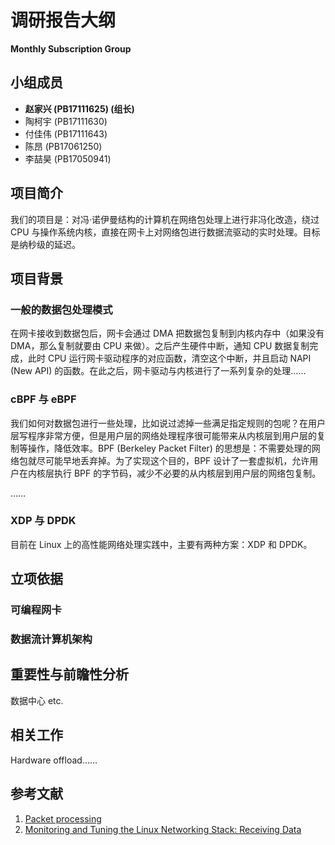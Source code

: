 # 调研报告大纲

**Monthly Subscription Group**

## 小组成员

- **赵家兴 (PB17111625) (组长)**
- 陶柯宇 (PB17111630)
- 付佳伟 (PB17111643)
- 陈昂 (PB17061250)
- 李喆昊 (PB17050941)

## 项目简介

我们的项目是：对冯·诺伊曼结构的计算机在网络包处理上进行非冯化改造，绕过 CPU 与操作系统内核，直接在网卡上对网络包进行数据流驱动的实时处理。目标是纳秒级的延迟。

## 项目背景

### 一般的数据包处理模式

在网卡接收到数据包后，网卡会通过 DMA 把数据包复制到内核内存中（如果没有 DMA，那么复制就要由 CPU 来做）。之后产生硬件中断，通知 CPU 数据复制完成，此时 CPU 运行网卡驱动程序的对应函数，清空这个中断，并且启动 NAPI (New API) 的函数。在此之后，网卡驱动与内核进行了一系列复杂的处理……

### cBPF 与 eBPF

我们如何对数据包进行一些处理，比如说过滤掉一些满足指定规则的包呢？在用户层写程序非常方便，但是用户层的网络处理程序很可能带来从内核层到用户层的复制等操作，降低效率。BPF (Berkeley Packet Filter) 的思想是：不需要处理的网络包就尽可能早地丢弃掉。为了实现这个目的，BPF 设计了一套虚拟机，允许用户在内核层执行 BPF 的字节码，减少不必要的从内核层到用户层的网络包复制。

……

### XDP 与 DPDK

目前在 Linux 上的高性能网络处理实践中，主要有两种方案：XDP 和 DPDK。

## 立项依据

### 可编程网卡

### 数据流计算机架构

## 重要性与前瞻性分析

数据中心 etc.

## 相关工作

Hardware offload……

## 参考文献

1. [Packet processing](https://en.wikipedia.org/wiki/Packet_processing)
2. [Monitoring and Tuning the Linux Networking Stack: Receiving Data](https://blog.packagecloud.io/eng/2016/06/22/monitoring-tuning-linux-networking-stack-receiving-data/)
